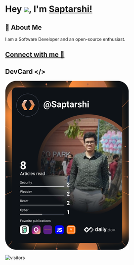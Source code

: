 # Hey <img src="https://github.com/TheDudeThatCode/TheDudeThatCode/blob/master/Assets/Hi.gif" width="29px">, I'm [Saptarshi!](https://bio.link/saptarshi) 

## 🚀 About Me
I am a Software Developer and an open-source enthusiast.

## [Connect with me 💬](https://bio.link/saptarshi) 

## DevCard </>
<a href="https://app.daily.dev/Saptarshi"><img src="https://github.com/SaptarshiSarkar12/SaptarshiSarkar12/blob/main/devcard.svg" width="400" alt="Saptarshi Sarkar's Dev Card"/></a>

![visitors](https://visitor-badge.laobi.icu/badge?page_id=saptarshisarkar12.saptarshisarkar12)
